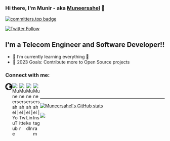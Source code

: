### Hi there, I'm Munir - aka [Muneersahel][website] 👋
[![committers.top badge](https://user-badge.committers.top/tanzania_private/Muneersahel.svg)](https://user-badge.committers.top/tanzania_private/Muneersahel)

[![Twitter Follow](https://img.shields.io/twitter/follow/Muneersahel?color=1DA1F2&logo=twitter&style=for-the-badge)](https://twitter.com/intent/follow?original_referer=https%3A%2F%2Fgithub.com%2FMuneersahel&screen_name=Muneersahel)

## I'm a Telecom Engineer and Software Developer!!

- 🌱 I’m currently learning everything 🤣
- 🥅 2023 Goals: Contribute more to Open Source projects


### Connect with me:

[<img align="left" alt="muneersahel.com" width="22px" src="https://raw.githubusercontent.com/iconic/open-iconic/master/svg/globe.svg" />][website]
[<img align="left" alt="Muneersahel | YouTube" width="22px" src="https://cdn.jsdelivr.net/npm/simple-icons@v3/icons/youtube.svg" />][youtube]
[<img align="left" alt="Muneersahel | Twitter" width="22px" src="https://cdn.jsdelivr.net/npm/simple-icons@v3/icons/twitter.svg" />][twitter]
[<img align="left" alt="Muneersahel | LinkedIn" width="22px" src="https://cdn.jsdelivr.net/npm/simple-icons@v3/icons/linkedin.svg" />][linkedin]
[<img align="left" alt="Muneersahel | Instagram" width="22px" src="https://cdn.jsdelivr.net/npm/simple-icons@v3/icons/instagram.svg" />][instagram]

<br />
<br />

---

[![Muneersahel's GitHub stats](https://github-readme-stats.vercel.app/api?username=Muneersahel)](https://github.com/anuraghazra/github-readme-stats)

![](https://komarev.com/ghpvc/?username=Muneersahel&label=PROFILE+VIEWS)


[website]: https://muneersahel.com
[twitter]: https://twitter.com/Muneersahel
[youtube]: https://www.youtube.com/channel/UCOJ-_fS7ZioB9uKVixF5AJw
[instagram]: https://instagram.com/muneersahel
[linkedin]: https://www.linkedin.com/in/munir-said-847347184/

